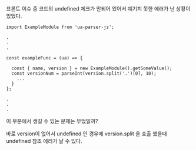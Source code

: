 프론트 이슈 중 코드의 undefined 체크가 안되어 있어서 예기치 못한 에러가 난 상황이 있었다.


```
import ExampleModule from 'ua-parser-js';

.
.
.

const exampleFunc = (ua) => {
  
  const { name, version } = new ExampleModule().getSomeValue();
  const versionNum = parseInt(version.split('.')[0], 10);
	...
  }
};

.
.
.
```

이 부분에서 생길 수 있는 문제는 무었일까?

 

바로 version이 없어서 undefined 인 경우에 version.split 을 호출 했을때 undefined 참조 에러가 날 수 있다.

